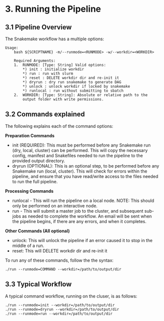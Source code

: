 # 3. Running the Pipeline
## 3.1 Pipeline Overview
The Snakemake workflow has a multiple options:
```
Usage:
    bash ${SCRIPTNAME} -m/--runmode=<RUNMODE> -w/--workdir=<WORKDIR>

    Required Arguments:
    1.  RUNMODE: [Type: String] Valid options:
        *) init : initialize workdir
        *) run : run with slurm
        *) reset : DELETE workdir dir and re-init it
        *) dryrun : dry run snakemake to generate DAG
        *) unlock : unlock workdir if locked by snakemake
        *) runlocal : run without submitting to sbatch
    2.  WORKDIR: [Type: String]: Absolute or relative path to the 
        output folder with write permissions.
```

## 3.2 Commands explained
The following explains each of the command options:

**Preparation Commands**

- init (REQUIRED): This must be performed before any Snakemake run (dry, local, cluster) can be performed. This will copy the necessary config, manifest and Snakefiles needed to run the pipeline to the provided output directory.
- dryrun (OPTIONAL): This is an optional step, to be performed before any Snakemake run (local, cluster). This will check for errors within the pipeline, and ensure that you have read/write access to the files needed to run the full pipeline.

**Processing Commands**

- runlocal - This will run the pipeline on a local node. NOTE: This should only be performed on an interactive node.
- run - This will submit a master job to the cluster, and subsequent sub-jobs as needed to complete the workflow. An email will be sent when the pipeline begins, if there are any errors, and when it completes.

**Other Commands (All optional)**

- unlock: This will unlock the pipeline if an error caused it to stop in the middle of a run.
- reset: This will DELETE workdir dir and re-init it

To run any of these commands, follow the the syntax:
```
./run --runmode=COMMAND --workdir=/path/to/output/dir
```

## 3.3 Typical Workflow
A typical command workflow, running on the cluser, is as follows:
```
./run --runmode=init --workdir=/path/to/output/dir
./run --runmode=dryrun --workdir=/path/to/output/dir
./run --runmode=run --workdir=/path/to/output/dir
```
